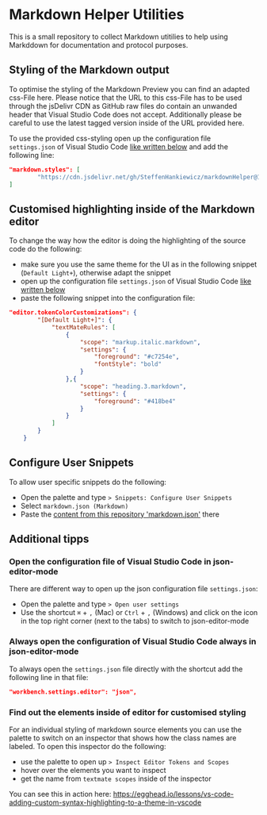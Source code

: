 # Markdown Helper Utilities
This is a small repository to collect Markdown utitilies to help using Markddown for documentation and protocol purposes.

## Styling of the Markdown output
To optimise the styling of the Markdown Preview you can find an adapted css-File here. Please notice that the URL to this css-File has to be used through the jsDelivr CDN as GitHub raw files do contain an unwanded header that Visual Studio Code does not accept. Additionally please be careful to use the latest tagged version inside of the URL provided here.

To use the provided css-styling open up the configuration file `settings.json` of Visual Studio Code [like written below](#open-the-configuration-file-of-visual-studio-code-in-json-editor-mode) and add the following line:

```json
"markdown.styles": [
        "https://cdn.jsdelivr.net/gh/SteffenHankiewicz/markdownHelper@1.5.0/markdown.css"
]
```

## Customised highlighting inside of the Markdown editor 
To change the way how the editor is doing the highlighting of the source code do the following:
- make sure you use the same theme for the UI as in the following snippet (`Default Light+`), otherwise adapt the snippet
- open up the configuration file `settings.json` of Visual Studio Code [like written below](#open-the-configuration-file-of-visual-studio-code-in-json-editor-mode)
- paste the following snippet into the configuration file:

```json
"editor.tokenColorCustomizations": {
        "[Default Light+]": {
            "textMateRules": [
                {
                    "scope": "markup.italic.markdown",
                    "settings": {
                        "foreground": "#c7254e",
                        "fontStyle": "bold"
                    }
                },{
                    "scope": "heading.3.markdown",
                    "settings": {
                        "foreground": "#418be4"
                    }
                }
            ]
        }
    }
```

## Configure User Snippets
To allow user specific snippets do the following:
- Open the palette and type `> Snippets: Configure User Snippets`
- Select `markdown.json (Markdown)`
- Paste the [content from this repository 'markdown.json'](markdown.json) there


## Additional tipps

### Open the configuration file of Visual Studio Code in json-editor-mode
There are different way to open up the json configuration file `settings.json`:
- Open the palette and type `> Open user settings` 
- Use the shortcut `⌘` + `,` (Mac) or `Ctrl` + `,` (Windows) and click on the icon in the top right corner (next to the tabs) to switch to json-editor-mode


### Always open the configuration of Visual Studio Code always in json-editor-mode
To always open the `settings.json` file directly with the shortcut add the following line in that file:

```json
"workbench.settings.editor": "json",
```

### Find out the elements inside of editor for customised styling
For an individual styling of markdown source elements you can use the palette to switch on an inspector that shows how the class names are labeled. To open this inspector do the following:

- use the palette to open up `> Inspect Editor Tokens and Scopes` 
- hover over the elements you want to inspect
- get the name from `textmate scopes` inside of the inspector

You can see this in action here: https://egghead.io/lessons/vs-code-adding-custom-syntax-highlighting-to-a-theme-in-vscode
